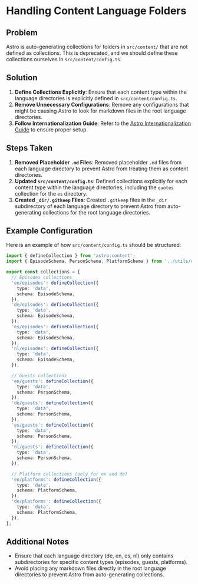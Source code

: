# Handling Content Language Folders

## Problem

Astro is auto-generating collections for folders in `src/content/` that are not defined as collections. This is deprecated, and we should define these collections ourselves in `src/content/config.ts`.

## Solution

1. **Define Collections Explicitly**: Ensure that each content type within the language directories is explicitly defined in `src/content/config.ts`.
2. **Remove Unnecessary Configurations**: Remove any configurations that might be causing Astro to look for markdown files in the root language directories.
3. **Follow Internationalization Guide**: Refer to the [Astro Internationalization Guide](https://docs.astro.build/en/guides/internationalization/) to ensure proper setup.

## Steps Taken

1. **Removed Placeholder `.md` Files**: Removed placeholder `.md` files from each language directory to prevent Astro from treating them as content directories.
2. **Updated `src/content/config.ts`**: Defined collections explicitly for each content type within the language directories, including the `quotes` collection for the `es` directory.
3. **Created `_dir/.gitkeep` Files**: Created `.gitkeep` files in the `_dir` subdirectory of each language directory to prevent Astro from auto-generating collections for the root language directories.

## Example Configuration

Here is an example of how `src/content/config.ts` should be structured:

```typescript
import { defineCollection } from 'astro:content';
import { EpisodeSchema, PersonSchema, PlatformSchema } from '../utils/content-schemas';

export const collections = {
  // Episodes collections
  'en/episodes': defineCollection({
    type: 'data',
    schema: EpisodeSchema,
  }),
  'de/episodes': defineCollection({
    type: 'data',
    schema: EpisodeSchema,
  }),
  'es/episodes': defineCollection({
    type: 'data',
    schema: EpisodeSchema,
  }),
  'nl/episodes': defineCollection({
    type: 'data',
    schema: EpisodeSchema,
  }),

  // Guests collections
  'en/guests': defineCollection({
    type: 'data',
    schema: PersonSchema,
  }),
  'de/guests': defineCollection({
    type: 'data',
    schema: PersonSchema,
  }),
  'es/guests': defineCollection({
    type: 'data',
    schema: PersonSchema,
  }),
  'nl/guests': defineCollection({
    type: 'data',
    schema: PersonSchema,
  }),

  // Platform collections (only for en and de)
  'en/platforms': defineCollection({
    type: 'data',
    schema: PlatformSchema,
  }),
  'de/platforms': defineCollection({
    type: 'data',
    schema: PlatformSchema,
  }),
};
```

## Additional Notes

- Ensure that each language directory (de, en, es, nl) only contains subdirectories for specific content types (episodes, guests, platforms).
- Avoid placing any markdown files directly in the root language directories to prevent Astro from auto-generating collections.
